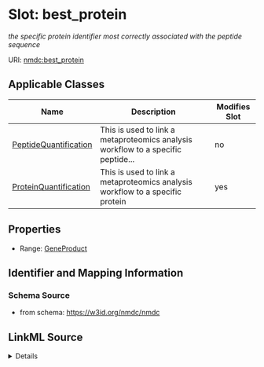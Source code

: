 # Slot: best_protein


_the specific protein identifier most correctly associated with the peptide sequence_



URI: [nmdc:best_protein](https://w3id.org/nmdc/best_protein)



<!-- no inheritance hierarchy -->




## Applicable Classes

| Name | Description | Modifies Slot |
| --- | --- | --- |
[PeptideQuantification](PeptideQuantification.md) | This is used to link a metaproteomics analysis workflow to a specific peptide... |  no  |
[ProteinQuantification](ProteinQuantification.md) | This is used to link a metaproteomics analysis workflow to a specific protein |  yes  |







## Properties

* Range: [GeneProduct](GeneProduct.md)





## Identifier and Mapping Information







### Schema Source


* from schema: https://w3id.org/nmdc/nmdc




## LinkML Source

<details>
```yaml
name: best_protein
description: the specific protein identifier most correctly associated with the peptide
  sequence
from_schema: https://w3id.org/nmdc/nmdc
rank: 1000
alias: best_protein
domain_of:
- PeptideQuantification
- ProteinQuantification
range: GeneProduct

```
</details>